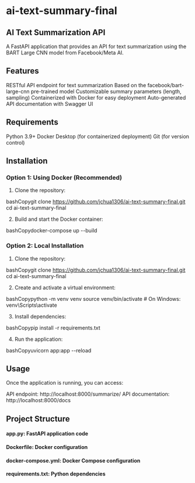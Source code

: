 # ai-text-summary-final

## AI Text Summarization API
A FastAPI application that provides an API for text summarization using the BART Large CNN model from Facebook/Meta AI.

## Features

RESTful API endpoint for text summarization
Based on the facebook/bart-large-cnn pre-trained model
Customizable summary parameters (length, sampling)
Containerized with Docker for easy deployment
Auto-generated API documentation with Swagger UI

## Requirements

Python 3.9+
Docker Desktop (for containerized deployment)
Git (for version control)

## Installation
### Option 1: Using Docker (Recommended)

1. Clone the repository:

bashCopygit clone https://github.com/jchua1306/ai-text-summary-final.git
cd ai-text-summary-final

2. Build and start the Docker container:

bashCopydocker-compose up --build

### Option 2: Local Installation

1. Clone the repository:

bashCopygit clone https://github.com/jchua1306/ai-text-summary-final.git
cd ai-text-summary-final

2. Create and activate a virtual environment:

bashCopypython -m venv venv
source venv/bin/activate  # On Windows: venv\Scripts\activate

3. Install dependencies:

bashCopypip install -r requirements.txt

4. Run the application:

bashCopyuvicorn app:app --reload

## Usage
Once the application is running, you can access:

API endpoint: http://localhost:8000/summarize/
API documentation: http://localhost:8000/docs


## Project Structure
#### app.py: FastAPI application code
#### Dockerfile: Docker configuration
#### docker-compose.yml: Docker Compose configuration
#### requirements.txt: Python dependencies

